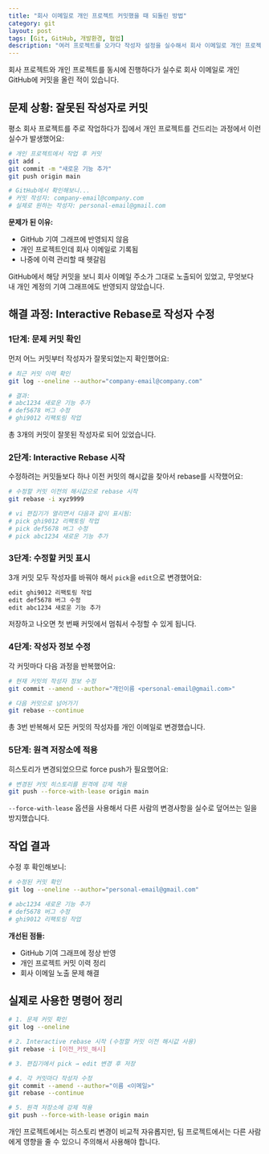 ```yaml
---
title: "회사 이메일로 개인 프로젝트 커밋했을 때 되돌린 방법"
category: git
layout: post
tags: [Git, GitHub, 개발환경, 협업]
description: "여러 프로젝트를 오가다 작성자 설정을 실수해서 회사 이메일로 개인 프로젝트에 커밋했던 경험과 해결 과정을 정리했습니다."
---
```


회사 프로젝트와 개인 프로젝트를 동시에 진행하다가 실수로 회사 이메일로 개인 GitHub에 커밋을 올린 적이 있습니다.

## 문제 상황: 잘못된 작성자로 커밋

평소 회사 프로젝트를 주로 작업하다가 집에서 개인 프로젝트를 건드리는 과정에서 이런 실수가 발생했어요:

```bash
# 개인 프로젝트에서 작업 후 커밋
git add .
git commit -m "새로운 기능 추가"
git push origin main

# GitHub에서 확인해보니...
# 커밋 작성자: company-email@company.com
# 실제로 원하는 작성자: personal-email@gmail.com
```

**문제가 된 이유:**
- GitHub 기여 그래프에 반영되지 않음
- 개인 프로젝트인데 회사 이메일로 기록됨
- 나중에 이력 관리할 때 헷갈림

GitHub에서 해당 커밋을 보니 회사 이메일 주소가 그대로 노출되어 있었고, 무엇보다 내 개인 계정의 기여 그래프에도 반영되지 않았습니다.

## 해결 과정: Interactive Rebase로 작성자 수정

### 1단계: 문제 커밋 확인

먼저 어느 커밋부터 작성자가 잘못되었는지 확인했어요:

```bash
# 최근 커밋 이력 확인
git log --oneline --author="company-email@company.com"

# 결과:
# abc1234 새로운 기능 추가
# def5678 버그 수정
# ghi9012 리팩토링 작업
```

총 3개의 커밋이 잘못된 작성자로 되어 있었습니다.

### 2단계: Interactive Rebase 시작

수정하려는 커밋들보다 하나 이전 커밋의 해시값을 찾아서 rebase를 시작했어요:

```bash
# 수정할 커밋 이전의 해시값으로 rebase 시작
git rebase -i xyz9999

# vi 편집기가 열리면서 다음과 같이 표시됨:
# pick ghi9012 리팩토링 작업
# pick def5678 버그 수정
# pick abc1234 새로운 기능 추가
```

### 3단계: 수정할 커밋 표시

3개 커밋 모두 작성자를 바꿔야 해서 `pick`을 `edit`으로 변경했어요:

```bash
edit ghi9012 리팩토링 작업
edit def5678 버그 수정
edit abc1234 새로운 기능 추가
```

저장하고 나오면 첫 번째 커밋에서 멈춰서 수정할 수 있게 됩니다.

### 4단계: 작성자 정보 수정

각 커밋마다 다음 과정을 반복했어요:

```bash
# 현재 커밋의 작성자 정보 수정
git commit --amend --author="개인이름 <personal-email@gmail.com>"

# 다음 커밋으로 넘어가기
git rebase --continue
```

총 3번 반복해서 모든 커밋의 작성자를 개인 이메일로 변경했습니다.

### 5단계: 원격 저장소에 적용

히스토리가 변경되었으므로 force push가 필요했어요:

```bash
# 변경된 커밋 히스토리를 원격에 강제 적용
git push --force-with-lease origin main
```

`--force-with-lease` 옵션을 사용해서 다른 사람의 변경사항을 실수로 덮어쓰는 일을 방지했습니다.

## 작업 결과

수정 후 확인해보니:

```bash
# 수정된 커밋 확인
git log --oneline --author="personal-email@gmail.com"

# abc1234 새로운 기능 추가
# def5678 버그 수정
# ghi9012 리팩토링 작업
```

**개선된 점들:**
- GitHub 기여 그래프에 정상 반영
- 개인 프로젝트 커밋 이력 정리
- 회사 이메일 노출 문제 해결

## 실제로 사용한 명령어 정리

```bash
# 1. 문제 커밋 확인
git log --oneline

# 2. Interactive rebase 시작 (수정할 커밋 이전 해시값 사용)
git rebase -i [이전_커밋_해시]

# 3. 편집기에서 pick → edit 변경 후 저장

# 4. 각 커밋마다 작성자 수정
git commit --amend --author="이름 <이메일>"
git rebase --continue

# 5. 원격 저장소에 강제 적용
git push --force-with-lease origin main
```

개인 프로젝트에서는 히스토리 변경이 비교적 자유롭지만, 팀 프로젝트에서는 다른 사람에게 영향을 줄 수 있으니 주의해서 사용해야 합니다.
